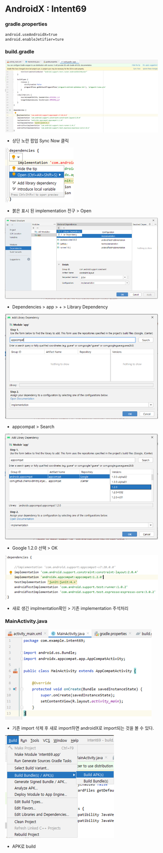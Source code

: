 # AndroidX : Intent69

### gradle.properties

```markup
android.useAndroidX=true
android.enableJetifier=ture
```

### build.gradle

![](../../../.gitbook/assets/search0.png)

* 상단 노란 팝업 Sync Now 클릭

![](../../../.gitbook/assets/search0-1.png)

* 붉은 표시 된 implementation 전구 &gt; Open

![](../../../.gitbook/assets/search3.png)

* Dependencies &gt; app &gt; + &gt; Library Dependency

![](../../../.gitbook/assets/search.png)

* appcompat &gt; Search

![](../../../.gitbook/assets/search2.png)

* Google 1.2.0 선택 &gt; OK

![](../../../.gitbook/assets/search-build-gradle.png)

* 새로 생긴 implmentation확인 &gt; 기존 implementation 주석처리

### MainActivity.java

![](../../../.gitbook/assets/import-.png)

* 기존 import 삭제 후 새로 import하면 androidX로 import되는 것을 볼 수 있다.

![](../../../.gitbook/assets/build-bundle.png)

* APK로 build


